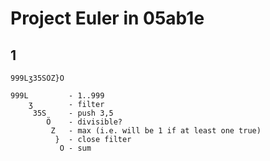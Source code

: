 # Project Euler in 05ab1e

## 1

    999Lʒ35SÖZ}O

    999L         - 1..999
        ʒ        - filter
         35S     - push 3,5
            Ö    - divisible?
             Z   - max (i.e. will be 1 if at least one true)
              }  - close filter
               O - sum


